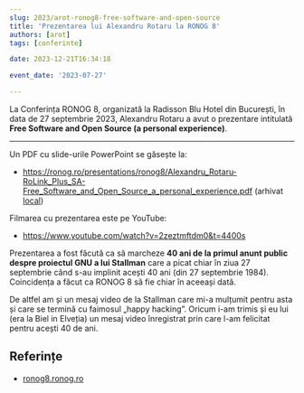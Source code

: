 ```yaml
---
slug: 2023/arot-ronog8-free-software-and-open-source
title: 'Prezentarea lui Alexandru Rotaru la RONOG 8'
authors: [arot]
tags: [conferinte]

date: 2023-12-21T16:34:18

event_date: '2023-07-27'

---
```


La Conferința RONOG 8, organizată la Radisson Blu Hotel din București,
în data de 27 septembrie 2023, Alexandru Rotaru a avut o prezentare intitulată
**Free Software and Open Source (a personal experience)**.

<!-- truncate -->

---

Un PDF cu slide-urile PowerPoint se găsește la:

- https://ronog.ro/presentations/ronog8/Alexandru_Rotaru-RoLink_Plus_SA-Free_Software_and_Open_Source_a_personal_experience.pdf (arhivat [local](https://cronica-it.github.io/arhiva/))

Filmarea cu prezentarea este pe YouTube:

- https://www.youtube.com/watch?v=2zeztmftdm0&t=4400s

Prezentarea a fost făcută ca să marcheze **40 ani de la primul anunt public
despre proiectul GNU a lui Stallman** care a picat
chiar în ziua 27 septembrie când s-au implinit acești 40 ani
(din 27 septembrie 1984).
Coincidența a făcut ca RONOG 8 să fie chiar în aceeași dată.

De altfel am și un mesaj video de la Stallman care mi-a mulțumit pentru asta
și care se termină cu faimosul „happy hacking”. Oricum i-am trimis
și eu lui (era la Biel in Elveția) un mesaj video înregistrat
prin care l-am felicitat pentru acești 40 de ani.

## Referințe

- [ronog8.ronog.ro](https://ronog8.ronog.ro)
